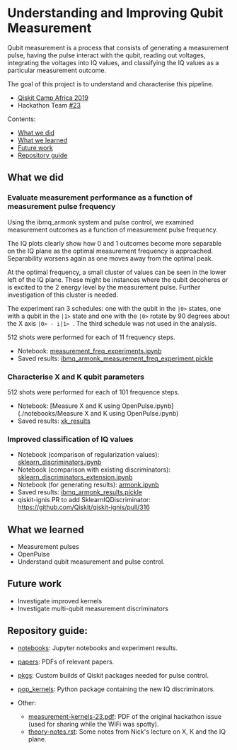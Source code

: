 # Understanding and Improving Qubit Measurement

Qubit measurement is a process that consists of generating a measurement
pulse, having the pulse interact with the qubit, reading out voltages,
integrating the voltages into IQ values, and classifying the IQ values
as a particular measurement outcome.

The goal of this project is to understand and characterise this pipeline.

* [Qiskit Camp Africa 2019](https://github.com/qiskit-community/qiskit-camp-africa-19/)
* Hackathon Team [#23](https://github.com/qiskit-community/qiskit-camp-africa-19/issues/23)

Contents:

* [What we did](#what-we-did)
* [What we learned](#what-we-learned)
* [Future work](#future-work)
* [Repository guide](#repository-guide)

<a id="what-we-did"></a>

## What we did

### Evaluate measurement performance as a function of measurement pulse frequency

Using the ibmq_armonk system and pulse control, we examined measurement
outcomes as a function of measurement pulse frequency.

The IQ plots clearly show how 0 and 1 outcomes become more separable on the
IQ plane as the optimal measurement frequency is approached. Separability
worsens again as one moves away from the optimal peak.

At the optimal frequency, a small cluster of values can be seen in the
lower left of the IQ plane. These might be instances where the qubit
decoheres or is excited to the 2 energy level by the measurement pulse.
Further investigation of this cluster is needed.

The experiment ran 3 schedules: one with the qubit in the ``|0>`` states,
one with a qubit in the ``|1>`` state and one with the ``|0>`` rotate by
90 degrees about the X axis ``|0> - i|1> ``. The third schedule was not
used in the analysis.

512 shots were performed for each of 11 frequency steps.

* Notebook: [measurement_freq_experiments.ipynb](./notebooks/measurement_freq_experiments.ipynb)
* Saved results: [ibmq_armonk_measurement_freq_experiment.pickle](./notebooks/ibmq_armonk_measurement_freq_experiment.pickle)

### Characterise X and K qubit parameters

512 shots were performed for each of 101 frequence steps.

* Notebook: [Measure X and K using OpenPulse.ipynb](./notebooks/Measure X and K using OpenPulse.ipynb)
* Saved results: [xk_results](./notebooks/xk_results/)

### Improved classification of IQ values

* Notebook (comparison of regularization values): [sklearn_discriminators.ipynb](./notebooks/sklearn_discriminators.ipynb)
* Notebook (comparison with existing discriminators): [sklearn_discriminators_extension.ipynb](./notebooks/sklearn_discriminators_extension.ipynb)
* Notebook (for generating results): [armonk.ipynb](./notebooks/armonk.ipynb)
* Saved results: [ibmq_armonk_results.pickle](./notebooks/ibmq_armonk_results.pickle)
* qiskit-ignis PR to add SklearnIQDiscriminator: https://github.com/Qiskit/qiskit-ignis/pull/316

<a id="what-we-learned"></a>

## What we learned

* Measurement pulses
* OpenPulse
* Understand qubit measurement and pulse control.

<a id="future-work"></a>

## Future work

* Investigate improved kernels
* Investigate multi-qubit measurement discriminators

<a id="repository-guide"></a>

## Repository guide:

* [notebooks](./notebooks): Jupyter notebooks and experiment results.
* [papers](./papers): PDFs of relevant papers.
* [pkgs](./pkgs): Custom builds of Qiskit packages needed for pulse control.
* [pop_kernels](./pop_kernels): Python package containing the new IQ discriminators.
* Other:

  * [measurement-kernels-23.pdf](./measurement-kernels-23.pdf): PDF of the
    original hackathon issue (used for sharing while the WiFi was spotty).
  * [theory-notes.rst](./theory-notes.rst): Some notes from Nick's
    lecture on X, K and the IQ plane.
